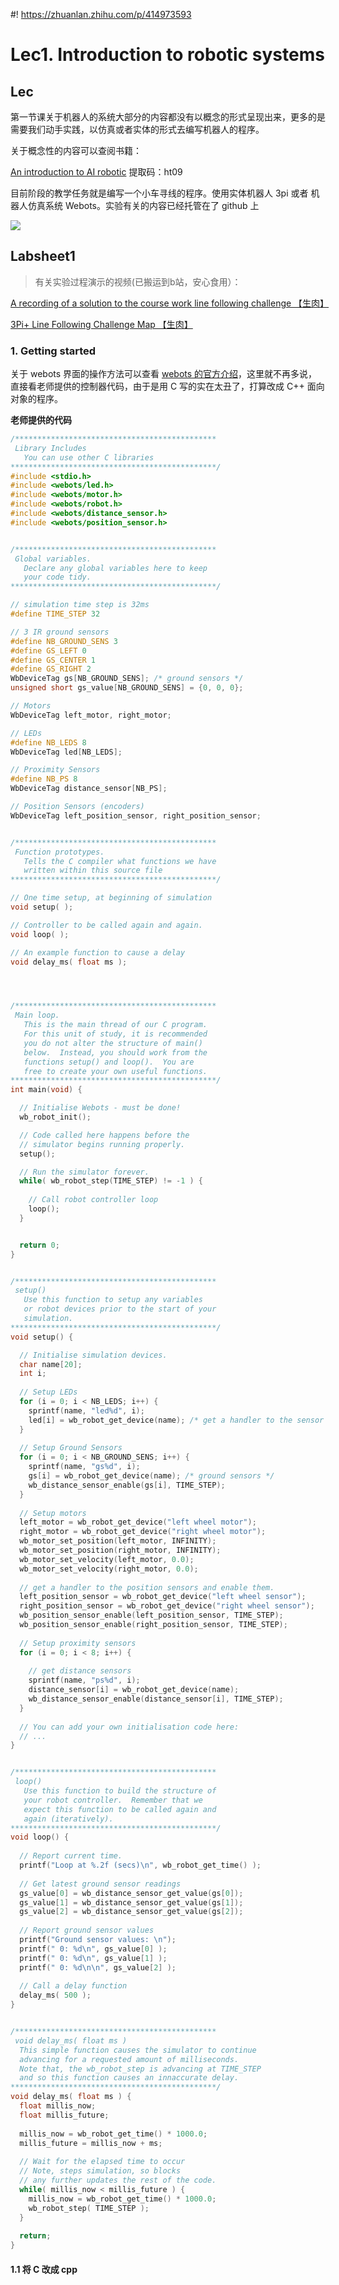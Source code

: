 #! https://zhuanlan.zhihu.com/p/414973593
# Lec1. Introduction to robotic systems

## Lec

第一节课关于机器人的系统大部分的内容都没有以概念的形式呈现出来，更多的是需要我们动手实践，以仿真或者实体的形式去编写机器人的程序。

关于概念性的内容可以查阅书籍：

[An introduction to AI robotic](https://pan.baidu.com/s/17tX8JgnGJYG7LJ85EoXC3Q "card")
提取码：ht09

目前阶段的教学任务就是编写一个小车寻线的程序。使用实体机器人 3pi 或者 机器人仿真系统 Webots。实验有关的内容已经托管在了 github 上

[ ](https://github.com/Alexbeast-CN/EMATM0053_21_22 "card")

![ ](./pics/Webots_ArenaFloor.png)

## Labsheet1

>有关实验过程演示的视频(已搬运到b站，安心食用）：

[A recording of a solution to the course work line following challenge 【生肉】](https://www.bilibili.com/video/BV1Qf4y1F7XK "card")

[3Pi+ Line Following Challenge Map 【生肉】](https://www.bilibili.com/video/BV1aL4y1z7oT "card")

### 1. Getting started

关于 webots 界面的操作方法可以查看 [webots 的官方介绍](https://cyberbotics.com/doc/guide/getting-started-with-webots)，这里就不再多说，直接看老师提供的控制器代码，由于是用 C 写的实在太丑了，打算改成 C++ 面向对象的程序。

**老师提供的代码**

```c
/*********************************************
 Library Includes
   You can use other C libraries
**********************************************/
#include <stdio.h>                   
#include <webots/led.h>
#include <webots/motor.h>
#include <webots/robot.h>
#include <webots/distance_sensor.h>
#include <webots/position_sensor.h>


/*********************************************
 Global variables.  
   Declare any global variables here to keep
   your code tidy.
**********************************************/

// simulation time step is 32ms
#define TIME_STEP 32  

// 3 IR ground sensors
#define NB_GROUND_SENS 3
#define GS_LEFT 0
#define GS_CENTER 1
#define GS_RIGHT 2
WbDeviceTag gs[NB_GROUND_SENS]; /* ground sensors */
unsigned short gs_value[NB_GROUND_SENS] = {0, 0, 0};

// Motors
WbDeviceTag left_motor, right_motor;

// LEDs
#define NB_LEDS 8
WbDeviceTag led[NB_LEDS];

// Proximity Sensors
#define NB_PS 8
WbDeviceTag distance_sensor[NB_PS];

// Position Sensors (encoders)
WbDeviceTag left_position_sensor, right_position_sensor;


/*********************************************
 Function prototypes.  
   Tells the C compiler what functions we have 
   written within this source file
**********************************************/

// One time setup, at beginning of simulation
void setup( );

// Controller to be called again and again.
void loop( );

// An example function to cause a delay
void delay_ms( float ms );




/*********************************************
 Main loop. 
   This is the main thread of our C program.
   For this unit of study, it is recommended
   you do not alter the structure of main()
   below.  Instead, you should work from the
   functions setup() and loop().  You are 
   free to create your own useful functions.
**********************************************/
int main(void) {

  // Initialise Webots - must be done!
  wb_robot_init();

  // Code called here happens before the 
  // simulator begins running properly.
  setup();

  // Run the simulator forever.
  while( wb_robot_step(TIME_STEP) != -1 ) {
      
    // Call robot controller loop
    loop();
  }


  return 0;
}


/*********************************************
 setup()
   Use this function to setup any variables
   or robot devices prior to the start of your
   simulation.
**********************************************/
void setup() {

  // Initialise simulation devices.
  char name[20];
  int i;
  
  // Setup LEDs
  for (i = 0; i < NB_LEDS; i++) {
    sprintf(name, "led%d", i);
    led[i] = wb_robot_get_device(name); /* get a handler to the sensor */
  }
  
  // Setup Ground Sensors
  for (i = 0; i < NB_GROUND_SENS; i++) {
    sprintf(name, "gs%d", i);
    gs[i] = wb_robot_get_device(name); /* ground sensors */
    wb_distance_sensor_enable(gs[i], TIME_STEP);
  }
  
  // Setup motors
  left_motor = wb_robot_get_device("left wheel motor");
  right_motor = wb_robot_get_device("right wheel motor");
  wb_motor_set_position(left_motor, INFINITY);
  wb_motor_set_position(right_motor, INFINITY);
  wb_motor_set_velocity(left_motor, 0.0);
  wb_motor_set_velocity(right_motor, 0.0);
  
  // get a handler to the position sensors and enable them.
  left_position_sensor = wb_robot_get_device("left wheel sensor");
  right_position_sensor = wb_robot_get_device("right wheel sensor");
  wb_position_sensor_enable(left_position_sensor, TIME_STEP);
  wb_position_sensor_enable(right_position_sensor, TIME_STEP);
  
  // Setup proximity sensors
  for (i = 0; i < 8; i++) {
    
    // get distance sensors 
    sprintf(name, "ps%d", i);
    distance_sensor[i] = wb_robot_get_device(name);
    wb_distance_sensor_enable(distance_sensor[i], TIME_STEP);
  }
  
  // You can add your own initialisation code here:
  // ...
}


/*********************************************
 loop()
   Use this function to build the structure of 
   your robot controller.  Remember that we 
   expect this function to be called again and
   again (iteratively).  
**********************************************/
void loop() {
  
  // Report current time.
  printf("Loop at %.2f (secs)\n", wb_robot_get_time() );
  
  // Get latest ground sensor readings
  gs_value[0] = wb_distance_sensor_get_value(gs[0]);
  gs_value[1] = wb_distance_sensor_get_value(gs[1]);  
  gs_value[2] = wb_distance_sensor_get_value(gs[2]);
  
  // Report ground sensor values
  printf("Ground sensor values: \n");
  printf(" 0: %d\n", gs_value[0] );
  printf(" 0: %d\n", gs_value[1] );
  printf(" 0: %d\n\n", gs_value[2] );
  
  // Call a delay function
  delay_ms( 500 );
}


/*********************************************
 void delay_ms( float ms )
  This simple function causes the simulator to continue
  advancing for a requested amount of milliseconds.  
  Note that, the wb_robot_step is advancing at TIME_STEP
  and so this function causes an innaccurate delay.
**********************************************/
void delay_ms( float ms ) {
  float millis_now;
  float millis_future;
  
  millis_now = wb_robot_get_time() * 1000.0;
  millis_future = millis_now + ms;
  
  // Wait for the elapsed time to occur
  // Note, steps simulation, so blocks
  // any further updates the rest of the code.
  while( millis_now < millis_future ) {
    millis_now = wb_robot_get_time() * 1000.0;
    wb_robot_step( TIME_STEP );
  } 
  
  return;
}
```

#### 1.1 将 C 改成 cpp

```cpp

```